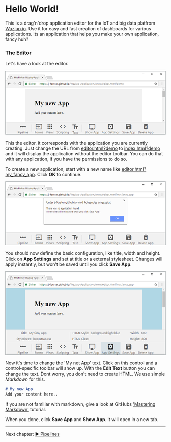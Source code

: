 # Hello World!

This is a drag'n'drop application editor for the IoT and big data platfrom [Waziup.io](http://www.waziup.io/).
Use it for easy and fast creation of dashboards for various applications. Its an application that helps you make your own application, fancy huh?

### The Editor

Let's have a look at the editor.

[![Basic Editor](img/basic.png)](https://j-forster.github.io/Waziup-Application/www/editor.html?demo)

This the editor. it corresponds with the application you are currently creating. Just change the URL from [editor.html?demo](https://j-forster.github.io/Waziup-Application/www/editor.html?demo) to [index.html?demo](https://j-forster.github.io/Waziup-Application/www/index.html?demo) and it will display the application without the editor toolbar. You can do that with any application, if you have the permissions to do so.

To create a new application, start with a new name like [editor.html?my_fancy_app](https://j-forster.github.io/Waziup-Application/www/editor.html?my_fancy_app). Click **OK** to continue.

![Basic Editor](img/new_app.png)

You should now define the basic configuration, like title, width and height. Click on **App Settings** and set at title or a external stylesheet. Changes will apply instantly, but won't be saved until you click **Save App**.

![Basic App](img/app_basic.png)

Now it's time to change the 'My net App' text. Click on this control and a control-specific toolbar will show up. With the **Edit Text** button you can change the text. Dont worry, you don't need to create HTML. We use simple *Markdown* for this.

```markdown
# My new App
Add your content here..

```

If you are not familiar with markdown, give a look at GitHubs ['Mastering Markdown'](https://guides.github.com/features/mastering-markdown/) tutorial.

When you done, click **Save App** and **Show App**. It will open in a new tab.

---------------------------------

Next chapter: [▶ Pipelines](pipeline.md)